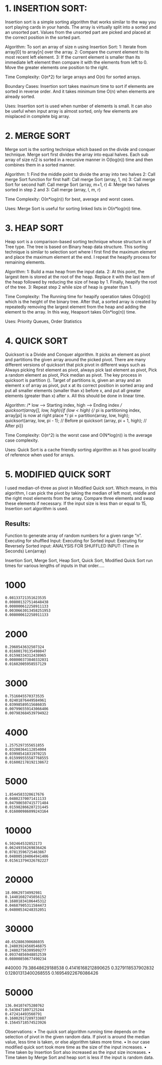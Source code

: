 
# 1. INSERTION SORT:
Insertion sort is a simple sorting algorithm that works similar to the way you sort playing cards in your hands. The array is virtually split into a sorted and an unsorted part. Values from the unsorted part are picked and placed at the correct position in the sorted part.

Algorithm: To sort an array of size n using Insertion Sort: 
    1: Iterate from array[0] to array[n] over the array. 
    2: Compare the current element to its most recent left element. 
    3: If the current element is smaller than its immediate left element then compare it with the elements from left to 0. Move the greater elements one position to the right.

Time Complexity: O(n*2) for large arrays and O(n) for sorted arrays.

Boundary Cases: Insertion sort takes maximum time to sort if elements are sorted in reverse order. And it takes minimum time O(n) when elements are already sorted.

Uses: Insertion sort is used when number of elements is small. It can also be useful when input array is almost sorted, only few elements are misplaced in complete big array.


# 2. MERGE SORT
Merge sort is the sorting technique which based on the divide and conquer technique. Merge sort first divides the array into equal halves. Each sub array of size n/2 is sorted in a recursive manner in O(log(n)) time and then combines them in a sorted manner.

Algorithm:
    1: Find the middle point to divide the array into two halves
    2: Call merge Sort function for first half: Call merge Sort (array, 1, m)
    3: Call merge Sort for second half: Call merge Sort (array, m+1, r)
    4: Merge two halves sorted in step 2 and 3: Call merge (array, l, m, r)

Time Complexity: Ο(n*log(n)) for best, average and worst cases.

Uses: Merge Sort is useful for sorting linked lists in Ο(n*log(n)) time.


# 3. HEAP SORT
Heap sort is a comparison-based sorting technique whose structure is of Tree type. The tree is based on Binary heap data structure. This sorting technique is similar to selection sort where I first find the maximum element and place the maximum element at the end. I repeat the heapify process for remaining elements.

Algorithm:
    1: Build a max heap from the input data. 
    2: At this point, the largest item is stored at the root of the heap. Replace it with the last item of the heap followed by reducing the size of heap by 1. Finally, heapify the root of the tree. 
    3: Repeat step 2 while size of heap is greater than 1.

Time Complexity: The Running time for heapify operation takes O(log(n)) which is the height of the binary tree. After that, a sorted array is created by repeatedly removing the largest element from the heap and adding the element to the array. In this way, Heapsort takes Ο(n*log(n)) time.

Uses: Priority Queues, Order Statistics


# 4. QUICK SORT
Quicksort is a Divide and Conquer algorithm. It picks an element as pivot and partitions the given array around the picked pivot. There are many different versions of quicksort that pick pivot in different ways such as Always picking first element as pivot, always pick last element as pivot, Pick a random element as pivot, Pick median as pivot. The key process in quicksort is partition (). Target of partitions is, given an array and an element x of array as pivot, put x at its correct position in sorted array and put all smaller elements (smaller than x) before x, and put all greater elements (greater than x) after x. All this should be done in linear time.

Algorithm:
    /* low --> Starting index, high --> Ending index */
    quicksort(array[], low, high){if (low < high) {/* pi is partitioning index, array[pi] is now at right place */ pi = partition(array, low, high); quicksort(array, low, pi - 1); // Before pi quicksort (array, pi + 1, high); // After pi}}

Time Complexity: O(n^2) is the worst case and O(N*log(n)) is the average case complexity.

Uses: Quick Sort is a cache friendly sorting algorithm as it has good locality of reference when used for arrays.

# 5. MODIFIED QUICK SORT
I used median-of-three as pivot in Modified Quick sort. Which means, in this algorithm, I can pick the pivot by taking the median of left most, middle and the right most elements from the array. Compare three elements and swap these elements if necessary. If the input size is less than or equal to 15, Insertion sort algorithm is used.


## Results:

Function to generate array of random numbers for a given range “n”.
Executing for shuffled Input:
Executing for Sorted input:
Executing for Reversely Sorted input:
ANALYSIS FOR SHUFFLED INPUT: (Time in Seconds)
Len(array)

Insertion Sort, Merge Sort, Heap Sort, Quick Sort, Modified Quick Sort run times for various lengths of inputs in that order.....
# 1000
    0.08133721351623535
    0.008001327514648438
    0.008000612258911133
    0.0030663013458251953
    0.008000612258911133
# 2000
    0.2960543632507324
    0.01600170135498047
    0.01598334312438965
    0.008000373840332031
    0.01602005958557129
# 3000
    0.7516045570373535
    0.02401876449584961
    0.03998589515686035
    0.007996559143066406
    0.007983684539794922
# 4000
    1.2575297355651855
    0.03200364112854004
    0.03998541831970215
    0.015999555587768555
    0.016002178192138672
# 5000
    1.8544583320617676
    0.04802370071411133
    0.047986507415771484
    0.015982866287231445
    0.016000986099243164
# 10000
    6.502464532852173
    0.06249356269836426
    0.07813596725463867
    0.048005104064941406
    0.015613794326782227
# 20000
    18.00629734992981
    0.14401602745056152
    0.16801834106445312
    0.04687905311584473
    0.04800534248352051
# 30000
    40.652886390686035
    0.24803924560546875
    0.24802756309509277
    0.09374856948852539
    0.08000850677490234
#40000
    79.38648629188538
    0.41416168212890625
    0.3279118537902832
    0.12801313400268555
    0.16954922676086426
# 50000
    136.04107475280762
    0.5430471897125244
    0.472414493560791
    0.16002917289733887
    0.15645718574523926

Observations:
• The quick sort algorithm running time depends on the selection of pivot in the given random data. If pivot is around the median value, less time is taken, or else algorithm takes more time.
• In our case modified quick sort took more time as the size of the input increases.
• Time taken by Insertion Sort also increased as the input size increases.
• Time taken by Merge Sort and heap sort is less if the input is random data.
